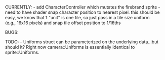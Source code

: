 CURRENTLY:
    - add CharacterController which mutates the firebrand sprite
    - need to have shader snap character position to nearest pixel. this should be easy, we know that 1 "unit" is one tile, so just pass in a tile size uniform (e.g., 16x16 pixels) and snap tile offset position to 1/16ths

BUGS:

TODO:
    - Uniforms struct can be parameterized on the underlying data...but should it? Right now camera::Uniforms is essentially identical to sprite::Uniforms.

